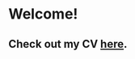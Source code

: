 # Welcome!

## Check out my CV [here](https://thomatang.github.io/htmlCV/Thomas%20Ward%20Bouchard%20CV24.pdf).
